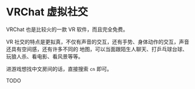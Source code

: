 # VRChat 虚拟社交

VRChat 也是比较火的一款 VR 软件，而且完全免费。

VR 社交的特点是更拟真，不仅有声音的交互，还有手势、身体动作的交互，声音还具有空间感，还有许多不同的
地图，可以当面跟陌生人聊天、打乒乓球台球、玩狼人杀、看电影、看风景等等。

进游戏想找中文房间的话，直接搜索 `cn` 即可。

TODO
